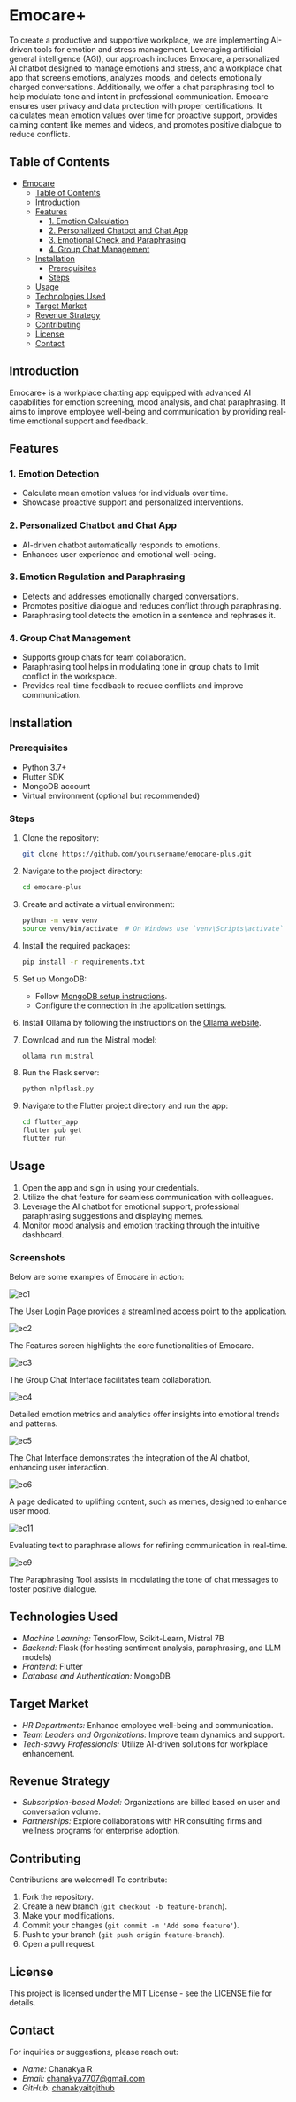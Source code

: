 # Emocare+

To create a productive and supportive workplace, we are implementing AI-driven tools for emotion and stress management. Leveraging artificial general intelligence (AGI), our approach includes Emocare, a personalized AI chatbot designed to manage emotions and stress, and a workplace chat app that screens emotions, analyzes moods, and detects emotionally charged conversations. Additionally, we offer a chat paraphrasing tool to help modulate tone and intent in professional communication. Emocare ensures user privacy and data protection with proper certifications. It calculates mean emotion values over time for proactive support, provides calming content like memes and videos, and promotes positive dialogue to reduce conflicts.

## Table of Contents

- [Emocare](#emocare)
  - [Table of Contents](#table-of-contents)
  - [Introduction](#introduction)
  - [Features](#features)
    - [1. Emotion Calculation](#1-emotion-calculation)
    - [2. Personalized Chatbot and Chat App](#2-personalized-chatbot-and-chat-app)
    - [3. Emotional Check and Paraphrasing](#3-emotional-check-and-paraphrasing)
    - [4. Group Chat Management](#4-group-chat-management)
  - [Installation](#installation)
    - [Prerequisites](#prerequisites)
    - [Steps](#steps)
  - [Usage](#usage)
  - [Technologies Used](#technologies-used)
  - [Target Market](#target-market)
  - [Revenue Strategy](#revenue-strategy)
  - [Contributing](#contributing)
  - [License](#license)
  - [Contact](#contact)

## Introduction

Emocare+ is a workplace chatting app equipped with advanced AI capabilities for emotion screening, mood analysis, and chat paraphrasing. It aims to improve employee well-being and communication by providing real-time emotional support and feedback.

## Features

### 1. Emotion Detection
- Calculate mean emotion values for individuals over time.
- Showcase proactive support and personalized interventions.

### 2. Personalized Chatbot and Chat App
- AI-driven chatbot automatically responds to emotions.
- Enhances user experience and emotional well-being.

### 3. Emotion Regulation and Paraphrasing
- Detects and addresses emotionally charged conversations.
- Promotes positive dialogue and reduces conflict through paraphrasing.
- Paraphrasing tool detects the emotion in a sentence and rephrases it.

### 4. Group Chat Management
- Supports group chats for team collaboration.
- Paraphrasing tool helps in modulating tone in group chats to limit conflict in the workspace.
- Provides real-time feedback to reduce conflicts and improve communication.

## Installation

### Prerequisites

- Python 3.7+
- Flutter SDK
- MongoDB account
- Virtual environment (optional but recommended)

### Steps

1. Clone the repository:
    ```sh
    git clone https://github.com/yourusername/emocare-plus.git
    ```
    
2. Navigate to the project directory:
    ```sh
    cd emocare-plus
    ```
    
3. Create and activate a virtual environment:
    ```sh
    python -m venv venv
    source venv/bin/activate  # On Windows use `venv\Scripts\activate`
    ```
    
4. Install the required packages:
    ```sh
    pip install -r requirements.txt
    ```

5. Set up MongoDB:
    - Follow [MongoDB setup instructions](https://docs.mongodb.com/manual/installation/).
    - Configure the connection in the application settings.

6. Install Ollama by following the instructions on the [Ollama website](https://ollama.com).

7. Download and run the Mistral model:
    ```sh
    ollama run mistral
    ```

8. Run the Flask server:
    ```sh
    python nlpflask.py
    ```

9. Navigate to the Flutter project directory and run the app:
    ```sh
    cd flutter_app
    flutter pub get
    flutter run
    ```

## Usage

1. Open the app and sign in using your credentials.
2. Utilize the chat feature for seamless communication with colleagues.
3. Leverage the AI chatbot for emotional support, professional paraphrasing suggestions and displaying memes.
4. Monitor mood analysis and emotion tracking through the intuitive dashboard.

### Screenshots

Below are some examples of Emocare in action:

![ec1](https://github.com/user-attachments/assets/5e0aa4a5-b7f0-4f5d-bb1f-25149b7fa741)

The User Login Page provides a streamlined access point to the application.

![ec2](https://github.com/user-attachments/assets/530b2491-39a5-4259-b033-1dbe08647f86)

The Features screen highlights the core functionalities of Emocare.

![ec3](https://github.com/user-attachments/assets/89c30969-b50e-4ffb-a751-47e26a28e83b)

The Group Chat Interface facilitates team collaboration.

![ec4](https://github.com/user-attachments/assets/6d478040-5094-41ec-adb7-177a8820b0ed)

Detailed emotion metrics and analytics offer insights into emotional trends and patterns.

![ec5](https://github.com/user-attachments/assets/ce36907b-b278-4f9d-a017-2235aec0ad48)

The Chat Interface demonstrates the integration of the AI chatbot, enhancing user interaction.

![ec6](https://github.com/user-attachments/assets/d67430cd-3be8-409f-abec-ad89c2e4e3cb)

A page dedicated to uplifting content, such as memes, designed to enhance user mood.

![ec11](https://github.com/user-attachments/assets/48a5de6c-6a88-42a1-ae2c-9f4388885ab2)

Evaluating text to paraphrase allows for refining communication in real-time.

![ec9](https://github.com/user-attachments/assets/65238944-bd06-4b4a-a4bb-463cafc71ea2)

The Paraphrasing Tool assists in modulating the tone of chat messages to foster positive dialogue.

## Technologies Used

- *Machine Learning:* TensorFlow, Scikit-Learn, Mistral 7B
- *Backend:* Flask (for hosting sentiment analysis, paraphrasing, and LLM models)
- *Frontend:* Flutter
- *Database and Authentication:* MongoDB

## Target Market

- *HR Departments:* Enhance employee well-being and communication.
- *Team Leaders and Organizations:* Improve team dynamics and support.
- *Tech-savvy Professionals:* Utilize AI-driven solutions for workplace enhancement.

## Revenue Strategy

- *Subscription-based Model:* Organizations are billed based on user and conversation volume.
- *Partnerships:* Explore collaborations with HR consulting firms and wellness programs for enterprise adoption.

## Contributing

Contributions are welcomed! To contribute:

1. Fork the repository.
2. Create a new branch (`git checkout -b feature-branch`).
3. Make your modifications.
4. Commit your changes (`git commit -m 'Add some feature'`).
5. Push to your branch (`git push origin feature-branch`).
6. Open a pull request.

## License

This project is licensed under the MIT License - see the [LICENSE](LICENSE.txt) file for details.

## Contact

For inquiries or suggestions, please reach out:

- *Name:* Chanakya R
- *Email:* chanakya7707@gmail.com
- *GitHub:* [chanakyaitgithub](https://github.com/chanakyaitgithub)
